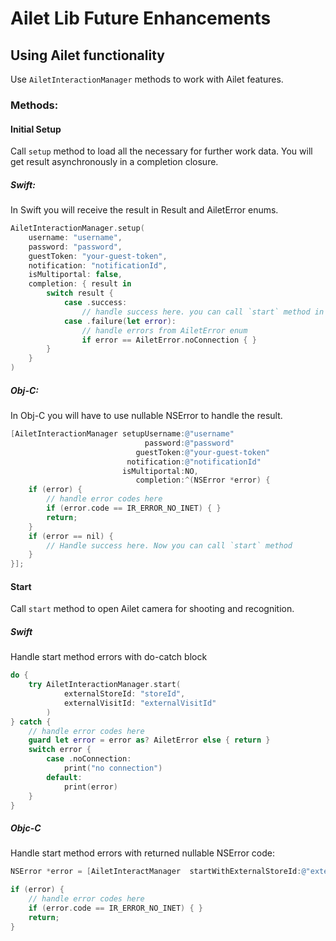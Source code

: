 # Ailet Lib Future Enhancements

## Using Ailet functionality

Use `AiletInteractionManager` methods to work with Ailet features. 

### Methods:

#### Initial Setup

Call `setup` method to load all the necessary for further work data. You will get result asynchronously in a completion closure. 

##### Swift:
In Swift you will receive the result in Result and AiletError enums.
```swift
AiletInteractionManager.setup(
    username: "username",
    password: "password",
    guestToken: "your-guest-token", 
    notification: "notificationId",
    isMultiportal: false,
    completion: { result in
        switch result {
            case .success:
                // handle success here. you can call `start` method in this case
            case .failure(let error):
                // handle errors from AiletError enum
                if error == AiletError.noConnection { }
        }
    }
)
```
##### Obj-C:
In Obj-C you will have to use nullable NSError to handle the result.
```objectivec
[AiletInteractionManager setupUsername:@"username" 
                              password:@"password" 
                            guestToken:@"your-guest-token"
                          notification:@"notificationId"
                         isMultiportal:NO, 
                            completion:^(NSError *error) {
    if (error) {
        // handle error codes here
        if (error.code == IR_ERROR_NO_INET) { }
        return;
    }
    if (error == nil) {
        // Handle success here. Now you can call `start` method
    }
}];
```

#### Start
Call `start` method to open Ailet camera for shooting and recognition. 

##### Swift
Handle start method errors with do-catch block
```swift
do {
    try AiletInteractionManager.start(
            externalStoreId: "storeId",
            externalVisitId: "externalVisitId"
        )        
} catch {
    // handle error codes here
    guard let error = error as? AiletError else { return }
    switch error {
        case .noConnection:
            print("no connection")
        default:
            print(error)
    }
}
```

##### Objc-C
Handle start method errors with returned nullable NSError code:

```objectivec
NSError *error = [AiletInteractManager  startWithExternalStoreId:@"externalStoreId"  externalVisitId:@"externalVisitId"];

if (error) {
    // handle error codes here
    if (error.code == IR_ERROR_NO_INET) { }
    return;
}
```
